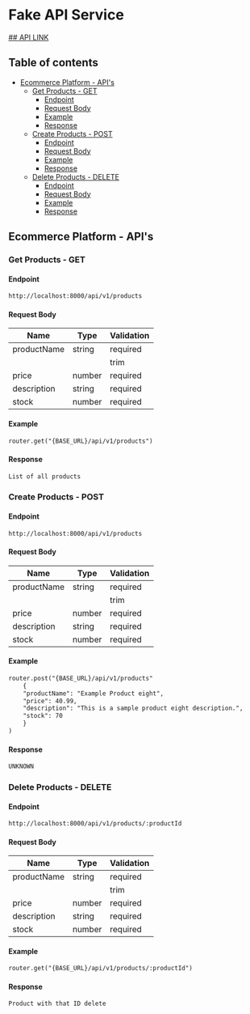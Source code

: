 # Fake API Service

[## API LINK](https://speeding-firefly-532427.postman.co/documentation/21676004-9002fd9d-0452-4857-84dd-c2265cf22dbe/publish?workspaceId=6195eaf9-dafc-4020-8d2f-e7f876fd490a)

## Table of contents 
- [Ecommerce Platform - API's](#ecommerce-platform---apis)
  - [Get Products - GET](#get-products---get)
    - [Endpoint](#endpoint)
    - [Request Body](#request-body)
    - [Example](#example)
    - [Response](#response)
  - [Create Products - POST](#create-products---post)
    - [Endpoint](#endpoint-1)
    - [Request Body](#request-body-1)
    - [Example](#example-1)
    - [Response](#response-1)
  - [Delete Products - DELETE](#delete-products---delete)
    - [Endpoint](#endpoint-2)
    - [Request Body](#request-body-2)
    - [Example](#example-2)
    - [Response](#response-2)
  
## Ecommerce Platform - API's

### Get Products - GET

#### Endpoint

```markdown
http://localhost:8000/api/v1/products
```
#### Request Body

| Name | Type | Validation |
| ---- | ---- | ------ |
| productName | string | required |
| | | trim |
| price | number | required |
| description | string | required |
| stock | number | required |

#### Example

```markdown
router.get("{BASE_URL}/api/v1/products")
```
#### Response 

```markdown
List of all products
```

### Create Products - POST

#### Endpoint

```markdown
http://localhost:8000/api/v1/products
```

#### Request Body

| Name | Type | Validation |
| ---- | ---- | ------ |
| productName | string | required |
| | | trim |
| price | number | required |
| description | string | required |
| stock | number | required |

#### Example

```markdown
router.post("{BASE_URL}/api/v1/products"
    {
    "productName": "Example Product eight",
    "price": 40.99,
    "description": "This is a sample product eight description.",
    "stock": 70
    }
)
```
#### Response 

```markdown
UNKNOWN
```
### Delete Products - DELETE

#### Endpoint

```markdown
http://localhost:8000/api/v1/products/:productId
```
#### Request Body

| Name | Type | Validation |
| ---- | ---- | ------ |
| productName | string | required |
| | | trim |
| price | number | required |
| description | string | required |
| stock | number | required |

#### Example

```markdown
router.get("{BASE_URL}/api/v1/products/:productId")
```
#### Response 

```markdown
Product with that ID delete
```